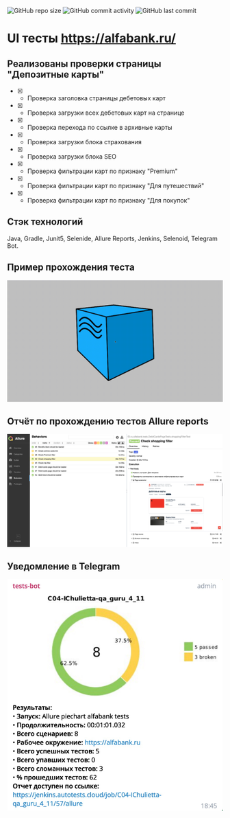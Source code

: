 ![GitHub repo size](https://img.shields.io/github/repo-size/dandreyanov/messaging_lk?style=flat-square) ![GitHub commit activity](https://img.shields.io/github/commit-activity/y/dandreyanov/messaging_lk?style=flat-square) ![GitHub last commit](https://img.shields.io/github/last-commit/dandreyanov/messaging_lk?style=flat-square)

# UI тесты https://alfabank.ru/
## Реализованы проверки страницы "Депозитные карты"
- [X] - Проверка заголовка страницы дебетовых карт
- [X] - Проверка загрузки всех дебетовых карт на странице
- [X] - Проверка перехода по ссылке в архивные карты
- [X] - Проверка загрузки блока страхования
- [X] - Проверка загрузки блока SEO
- [X] - Проверка фильтрации карт по признаку "Premium"
- [X] - Проверка фильтрации карт по признаку "Для путешествий"
- [X] - Проверка фильтрации карт по признаку "Для покупок"

## Стэк технологий
Java, Gradle, Junit5, Selenide, Allure Reports, Jenkins, Selenoid, Telegram Bot.

## Пример прохождения теста
![Video](src/resources/files/example_video.gif)

## Отчёт по прохождению тестов Allure reports
![Allure](src/resources/files/allure_report.jpg)

## Уведомление в Telegram
![Telegram](src/resources/files/telegram_notification.jpg)